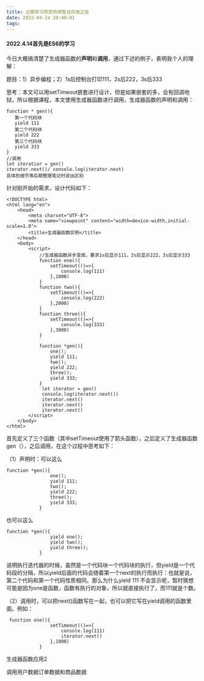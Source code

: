 ```yaml
---
title: 近期学习所思所想暂且存放之处
date: 2022-04-14 20:40:01
tags:
---
```


#### 2022.4.14首先是ES6的学习

今日大概搞清楚了生成器函数的**声明**和**调用**，通过下述的例子，表明我个人的理解：

题目：1）异步编程；2）1s后控制台打印111，2s后222，3s后333

思考：本文可以用setTimeout嵌套进行设计，但是如果嵌套的多，会有回调地狱，所以根据课程，本文使用生成器函数进行调用，生成器函数的声明和调用：

```
function * gen(){
   第一个代码块
   yield 111
   第二个代码块
   yield 222
   第三个代码块
   yield 333
}
//调用
let iteratior = gen()
iterator.next()/ console.log(iterator.next)
具体的细节等后期整理笔记时说出区别
```

针对刚开始的需求，设计代码如下：

```
<!DOCTYPE html>
<html lang="en">
    <head>
        <meta charset="UTF-8">
        <meta name="viewpoint" content="width=device-width,initial-scale=1.0">
        <title>生成器函数实例</title>
    </head>
    <body>
        <script>
            //生成器函数异步变成，要求1s后显示111，2s后显示222，3s后显示333
            function one(){
                setTimeout(()=>{
                    console.log(111)
                },1000)
            }
            function two(){
                setTimeout(()=>{
                    console.log(222)
                },2000)
            }
            function three(){
                setTimeout(()=>{
                    console.log(333)
                },3000)
            }

            function *gen(){
                one();
                yield 111;
                two();
                yield 222;
                three();
                yield 333;
            }
             let iterator = gen()
             console.log(iterator.next())
             iterator.next()
             iterator.next()
             iterator.next()
        </script>
    </body>
</html>
```

首先定义了三个函数（其中setTimeout使用了箭头函数），之后定义了生成器函数gen（），之后调用，在这个过程中思考如下：

（1）声明时：可以这么

```
function *gen(){
                one();
                yield 111;
                two();
                yield 222;
                three();
                yield 333;
            }
```

也可以这么

```
function *gen(){
                yield one();
                yield two();
                yield three();
            }
```

说明执行迭代器的时候，虽然是一个代码块一个代码块的执行，但yield是一个代码段的分隔，所以yield后面的代码会随着第一个next的执行而执行：也就是说，第二个代码和第一个代码性质相同。那么为什么yield 111 不会显示呢，暂时猜想可能是因为one是函数，函数有执行的对象，所以就直接执行了，而111就是个数。

（2）调用时，可以把next()函数写在一起，也可以把它写在yield调用的函数里面。例如：

```
 function one(){
                setTimeout(()=>{
                    console.log(111)
                    iterator.next()
                },1000)
            }
```

生成器函数应用2

调用用户数据订单数据和商品数据
